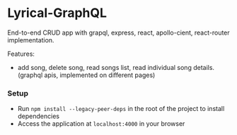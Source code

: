 # Lyrical-GraphQL

End-to-end CRUD app with grapql, express, react, apollo-cient, react-router implementation.

Features:
- add song, delete song, read songs list, read individual song details. (graphql apis, implemented on different pages)

### Setup

- Run `npm install --legacy-peer-deps` in the root of the project to install dependencies
- Access the application at `localhost:4000` in your browser
